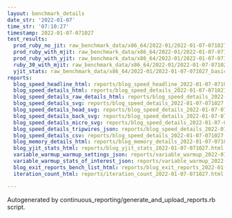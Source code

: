 ```yaml
---
layout: benchmark_details
date_str: '2022-01-07'
time_str: '07:10:27'
timestamp: 2022-01-07-071027
test_results:
  prod_ruby_no_jit: raw_benchmark_data/x86_64/2022-01/2022-01-07-071027_basic_benchmark_prod_ruby_no_jit.json
  prod_ruby_with_mjit: raw_benchmark_data/x86_64/2022-01/2022-01-07-071027_basic_benchmark_prod_ruby_with_mjit.json
  prod_ruby_with_yjit: raw_benchmark_data/x86_64/2022-01/2022-01-07-071027_basic_benchmark_prod_ruby_with_yjit.json
  ruby_30_with_mjit: raw_benchmark_data/x86_64/2022-01/2022-01-07-071027_basic_benchmark_ruby_30_with_mjit.json
  yjit_stats: raw_benchmark_data/x86_64/2022-01/2022-01-07-071027_basic_benchmark_yjit_stats.json
reports:
  blog_speed_headline_html: reports/blog_speed_headline_2022-01-07-071027.html
  blog_speed_details_html: reports/blog_speed_details_2022-01-07-071027.html
  blog_speed_details_raw_details_html: reports/blog_speed_details_2022-01-07-071027.raw_details.html
  blog_speed_details_svg: reports/blog_speed_details_2022-01-07-071027.svg
  blog_speed_details_head_svg: reports/blog_speed_details_2022-01-07-071027.head.svg
  blog_speed_details_back_svg: reports/blog_speed_details_2022-01-07-071027.back.svg
  blog_speed_details_micro_svg: reports/blog_speed_details_2022-01-07-071027.micro.svg
  blog_speed_details_tripwires_json: reports/blog_speed_details_2022-01-07-071027.tripwires.json
  blog_speed_details_csv: reports/blog_speed_details_2022-01-07-071027.csv
  blog_memory_details_html: reports/blog_memory_details_2022-01-07-071027.html
  blog_yjit_stats_html: reports/blog_yjit_stats_2022-01-07-071027.html
  variable_warmup_warmup_settings_json: reports/variable_warmup_2022-01-07-071027.warmup_settings.json
  variable_warmup_stats_of_interest_json: reports/variable_warmup_2022-01-07-071027.stats_of_interest.json
  blog_exit_reports_bench_list_html: reports/blog_exit_reports_2022-01-07-071027.bench_list.html
  iteration_count_html: reports/iteration_count_2022-01-07-071027.html

---
```

Autogenerated by continuous_reporting/generate_and_upload_reports.rb script.
